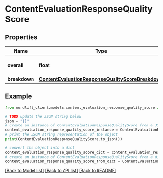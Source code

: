 # ContentEvaluationResponseQualityScore


## Properties

Name | Type | Description | Notes
------------ | ------------- | ------------- | -------------
**overall** | **float** | The overall quality score. | 
**breakdown** | [**ContentEvaluationResponseQualityScoreBreakdown**](ContentEvaluationResponseQualityScoreBreakdown.md) |  | 

## Example

```python
from wordlift_client.models.content_evaluation_response_quality_score import ContentEvaluationResponseQualityScore

# TODO update the JSON string below
json = "{}"
# create an instance of ContentEvaluationResponseQualityScore from a JSON string
content_evaluation_response_quality_score_instance = ContentEvaluationResponseQualityScore.from_json(json)
# print the JSON string representation of the object
print(ContentEvaluationResponseQualityScore.to_json())

# convert the object into a dict
content_evaluation_response_quality_score_dict = content_evaluation_response_quality_score_instance.to_dict()
# create an instance of ContentEvaluationResponseQualityScore from a dict
content_evaluation_response_quality_score_from_dict = ContentEvaluationResponseQualityScore.from_dict(content_evaluation_response_quality_score_dict)
```
[[Back to Model list]](../README.md#documentation-for-models) [[Back to API list]](../README.md#documentation-for-api-endpoints) [[Back to README]](../README.md)


